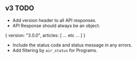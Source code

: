 ## v3 TODO

* Add version header to all API responses.
* API Response should always be an object:

{
  version: "3.0.0",
  articles: [
    ... etc ...
  ]
}

* Include the status code and status message in any errors.
* Add filtering by `air_status` for Programs.
